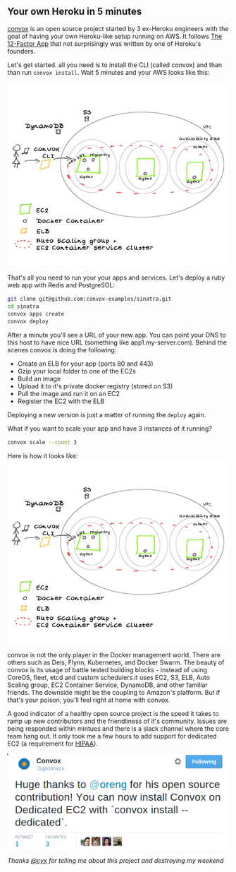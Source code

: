 ## Your own Heroku in 5 minutes

[convox](http://www.convox.com) is an open source project started by 3 ex-Heroku engineers with the goal of having your own Heroku-like setup running on AWS. It follows [The 12-Factor App](http://12factor.net) that not surprisingly was written by one of Heroku's founders.

Let's get started. all you need is to install the CLI (called convox) and than than run `convox install`. Wait 5 minutes and your AWS looks like this:

![pic](images/convox.png)

That's all you need to run your your apps and services. Let's deploy a ruby web app with Redis and PostgreSOL:
``` bash
git clone git@github.com:convox-examples/sinatra.git
cd sinatra
convox apps create
convox deploy
```
After a minute you'll see a URL of your new app. You can point your DNS to this host to have nice URL (something like app1.my-server.com).
Behind the scenes convox is doing the following:

* Create an ELB for your app (ports 80 and 443)
* Gzip your local folder to one of the EC2s
* Build an image
* Upload it to it's private docker registry (stored on S3)
* Pull the image and run it on an EC2
* Register the EC2 with the ELB

Deploying a new version is just a matter of running the `deploy` again.

What if you want to scale your app and have 3 instances of it running?
``` bash
convox scale --count 3
```
Here is how it looks like:
![pic](images/convox.png)

convox is not the only player in the Docker management world. There are others such as Deis, Flynn, Kubernetes, and Docker Swarm. The beauty of convox is its usage of battle tested building blocks - instead of using CoreOS, fleet, etcd and custom schedulers it uses EC2, S3, ELB, Auto Scaling group, EC2 Container Service, DynamoDB, and other familiar friends. The downside might be the coupling to Amazon's platform. But if that's your poison, you'll feel right at home with convox.

A good indicator of a healthy open source project is the speed it takes to ramp up new contributors and the friendliness of it's community. Issues are being responded within mintues and there is a slack channel where the core team hang out. It only took me a few hours to add support for dedicated EC2 (a requirement for [HIPAA](https://en.wikipedia.org/wiki/Health_Insurance_Portability_and_Accountability_Act)).

[![tweet](images/tweet.png)](https://twitter.com/goconvox/status/625218176775790592)
 
*Thanks [@cyx](https://twitter.com/cyx) for telling me about this project and destroying my weekend*
